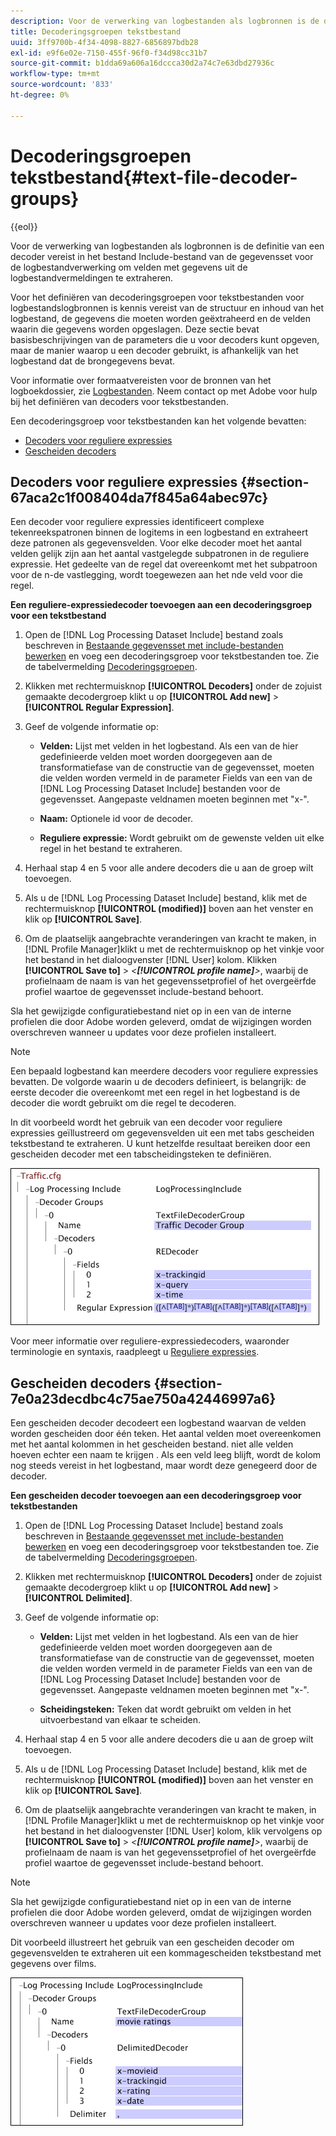 ```yaml
---
description: Voor de verwerking van logbestanden als logbronnen is de definitie van een decoder vereist in het bestand Include-bestand van de gegevensset voor de logbestandverwerking om velden met gegevens uit de logbestandvermeldingen te extraheren.
title: Decoderingsgroepen tekstbestand
uuid: 3ff9700b-4f34-4098-8827-6856897bdb28
exl-id: e9f6e02e-7150-455f-96f0-f34d98cc31b7
source-git-commit: b1dda69a606a16dccca30d2a74c7e63dbd27936c
workflow-type: tm+mt
source-wordcount: '833'
ht-degree: 0%

---
```


# Decoderingsgroepen tekstbestand{#text-file-decoder-groups}

{{eol}}

Voor de verwerking van logbestanden als logbronnen is de definitie van een decoder vereist in het bestand Include-bestand van de gegevensset voor de logbestandverwerking om velden met gegevens uit de logbestandvermeldingen te extraheren.

Voor het definiëren van decoderingsgroepen voor tekstbestanden voor logbestandslogbronnen is kennis vereist van de structuur en inhoud van het logbestand, de gegevens die moeten worden geëxtraheerd en de velden waarin die gegevens worden opgeslagen. Deze sectie bevat basisbeschrijvingen van de parameters die u voor decoders kunt opgeven, maar de manier waarop u een decoder gebruikt, is afhankelijk van het logbestand dat de brongegevens bevat.

Voor informatie over formaatvereisten voor de bronnen van het logboekdossier, zie [Logbestanden](../../../../../home/c-dataset-const-proc/c-log-proc-config-file/c-log-sources.md#concept-3d4fb817c057447d90f166b1183b461e). Neem contact op met Adobe voor hulp bij het definiëren van decoders voor tekstbestanden.

Een decoderingsgroep voor tekstbestanden kan het volgende bevatten:

* [Decoders voor reguliere expressies](../../../../../home/c-dataset-const-proc/c-dataset-inc-files/c-types-dataset-inc-files/c-log-proc-dataset-inc-files/c-text-file-dec-groups.md#section-67aca2c1f008404da7f845a64abec97c)
* [Gescheiden decoders](../../../../../home/c-dataset-const-proc/c-dataset-inc-files/c-types-dataset-inc-files/c-log-proc-dataset-inc-files/c-text-file-dec-groups.md#section-7e0a23decdbc4c75ae750a42446997a6)

## Decoders voor reguliere expressies {#section-67aca2c1f008404da7f845a64abec97c}

Een decoder voor reguliere expressies identificeert complexe tekenreekspatronen binnen de logitems in een logbestand en extraheert deze patronen als gegevensvelden. Voor elke decoder moet het aantal velden gelijk zijn aan het aantal vastgelegde subpatronen in de reguliere expressie. Het gedeelte van de regel dat overeenkomt met het subpatroon voor de n-de vastlegging, wordt toegewezen aan het nde veld voor die regel.

**Een reguliere-expressiedecoder toevoegen aan een decoderingsgroep voor een tekstbestand**

1. Open de [!DNL Log Processing Dataset Include] bestand zoals beschreven in [Bestaande gegevensset met include-bestanden bewerken](../../../../../home/c-dataset-const-proc/c-dataset-inc-files/c-work-dataset-inc-files/t-edit-ex-dataset-inc-files.md#task-456c04e38ebc425fb35677a6bb6aa077) en voeg een decoderingsgroep voor tekstbestanden toe. Zie de tabelvermelding [Decoderingsgroepen](../../../../../home/c-dataset-const-proc/c-dataset-inc-files/c-types-dataset-inc-files/c-log-proc-dataset-inc-files/c-log-proc-dataset-inc-files.md#concept-999475a22519432e98844622ca95b6ab).

1. Klikken met rechtermuisknop **[!UICONTROL Decoders]** onder de zojuist gemaakte decodergroep klikt u op **[!UICONTROL Add new]** > **[!UICONTROL Regular Expression]**.

1. Geef de volgende informatie op:

   * **Velden:** Lijst met velden in het logbestand. Als een van de hier gedefinieerde velden moet worden doorgegeven aan de transformatiefase van de constructie van de gegevensset, moeten die velden worden vermeld in de parameter Fields van een van de [!DNL Log Processing Dataset Include] bestanden voor de gegevensset. Aangepaste veldnamen moeten beginnen met &quot;x-&quot;.

   * **Naam:** Optionele id voor de decoder.
   * **Reguliere expressie:** Wordt gebruikt om de gewenste velden uit elke regel in het bestand te extraheren.

1. Herhaal stap 4 en 5 voor alle andere decoders die u aan de groep wilt toevoegen.
1. Als u de [!DNL Log Processing Dataset Include] bestand, klik met de rechtermuisknop **[!UICONTROL (modified)]** boven aan het venster en klik op **[!UICONTROL Save]**.

1. Om de plaatselijk aangebrachte veranderingen van kracht te maken, in [!DNL Profile Manager]klikt u met de rechtermuisknop op het vinkje voor het bestand in het dialoogvenster [!DNL User] kolom. Klikken **[!UICONTROL Save to]** > *&lt;**[!UICONTROL profile name]**>*, waarbij de profielnaam de naam is van het gegevenssetprofiel of het overgeërfde profiel waartoe de gegevensset include-bestand behoort.

Sla het gewijzigde configuratiebestand niet op in een van de interne profielen die door Adobe worden geleverd, omdat de wijzigingen worden overschreven wanneer u updates voor deze profielen installeert.

>[!NOTE]
>
>Een bepaald logbestand kan meerdere decoders voor reguliere expressies bevatten. De volgorde waarin u de decoders definieert, is belangrijk: de eerste decoder die overeenkomt met een regel in het logbestand is de decoder die wordt gebruikt om die regel te decoderen.

In dit voorbeeld wordt het gebruik van een decoder voor reguliere expressies geïllustreerd om gegevensvelden uit een met tabs gescheiden tekstbestand te extraheren. U kunt hetzelfde resultaat bereiken door een gescheiden decoder met een tabscheidingsteken te definiëren.

![](assets/cfg_LogProcessingInclude_RegExpDecoder.png)

Voor meer informatie over reguliere-expressiedecoders, waaronder terminologie en syntaxis, raadpleegt u [Reguliere expressies](../../../../../home/c-dataset-const-proc/c-reg-exp.md#concept-070077baa419475094ef0469e92c5b9c).

## Gescheiden decoders {#section-7e0a23decdbc4c75ae750a42446997a6}

Een gescheiden decoder decodeert een logbestand waarvan de velden worden gescheiden door één teken. Het aantal velden moet overeenkomen met het aantal kolommen in het gescheiden bestand. niet alle velden hoeven echter een naam te krijgen . Als een veld leeg blijft, wordt de kolom nog steeds vereist in het logbestand, maar wordt deze genegeerd door de decoder.

**Een gescheiden decoder toevoegen aan een decoderingsgroep voor tekstbestanden**

1. Open de [!DNL Log Processing Dataset Include] bestand zoals beschreven in [Bestaande gegevensset met include-bestanden bewerken](../../../../../home/c-dataset-const-proc/c-dataset-inc-files/c-work-dataset-inc-files/t-edit-ex-dataset-inc-files.md#task-456c04e38ebc425fb35677a6bb6aa077) en voeg een decoderingsgroep voor tekstbestanden toe. Zie de tabelvermelding [Decoderingsgroepen](../../../../../home/c-dataset-const-proc/c-dataset-inc-files/c-types-dataset-inc-files/c-log-proc-dataset-inc-files/c-log-proc-dataset-inc-files.md#concept-999475a22519432e98844622ca95b6ab).

1. Klikken met rechtermuisknop **[!UICONTROL Decoders]** onder de zojuist gemaakte decodergroep klikt u op **[!UICONTROL Add new]** > **[!UICONTROL Delimited]**.

1. Geef de volgende informatie op:

   * **Velden:** Lijst met velden in het logbestand. Als een van de hier gedefinieerde velden moet worden doorgegeven aan de transformatiefase van de constructie van de gegevensset, moeten die velden worden vermeld in de parameter Fields van een van de [!DNL Log Processing Dataset Include] bestanden voor de gegevensset. Aangepaste veldnamen moeten beginnen met &quot;x-&quot;.

   * **Scheidingsteken:** Teken dat wordt gebruikt om velden in het uitvoerbestand van elkaar te scheiden.

1. Herhaal stap 4 en 5 voor alle andere decoders die u aan de groep wilt toevoegen.
1. Als u de [!DNL Log Processing Dataset Include] bestand, klik met de rechtermuisknop **[!UICONTROL (modified)]** boven aan het venster en klik op **[!UICONTROL Save]**.

1. Om de plaatselijk aangebrachte veranderingen van kracht te maken, in [!DNL Profile Manager]klikt u met de rechtermuisknop op het vinkje voor het bestand in het dialoogvenster [!DNL User] kolom, klik vervolgens op **[!UICONTROL Save to]** > *&lt;**[!UICONTROL profile name]**>*, waarbij de profielnaam de naam is van het gegevenssetprofiel of het overgeërfde profiel waartoe de gegevensset include-bestand behoort.

>[!NOTE]
>
>Sla het gewijzigde configuratiebestand niet op in een van de interne profielen die door Adobe worden geleverd, omdat de wijzigingen worden overschreven wanneer u updates voor deze profielen installeert.

Dit voorbeeld illustreert het gebruik van een gescheiden decoder om gegevensvelden te extraheren uit een kommagescheiden tekstbestand met gegevens over films.

![](assets/cfg_LogProcessingInclude_DelimitedDecoder.png)
